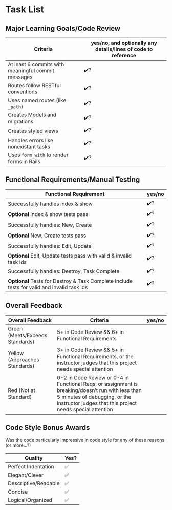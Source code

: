 # Task List


<!-- Instructors: The checkmarks are already there, so just delete them for any line items that aren't met. -->

## Major Learning Goals/Code Review

<!-- Instructors: Feel free to practice creating specific feedback by referencing a line of code if you'd like. For example, you may say something like "nice custom method in `calculator.rb` line 42." This is optional. -->

<!-- Comprehension questions:

 

 -->

| Criteria                                           | yes/no, and optionally any details/lines of code to reference |
| -------------------------------------------------- | ------------------------------------------------------------- |
| At least 6 commits with meaningful commit messages | ✔️?                                                            |
| Routes follow RESTful conventions                  | ✔️?                                                            |
| Uses named routes (like `_path`)                   | ✔️?                                                            |
| Creates Models and migrations                      | ✔️?                                                            |
| Creates styled views                               | ✔️?                                                            |
| Handles errors like nonexistant tasks              | ✔️?                                                            |
| Uses `form_with` to render forms in Rails          | ✔️?                                                            |

## Functional Requirements/Manual Testing

| Functional Requirement                                                                      | yes/no |
| ------------------------------------------------------------------------------------------- | ------ |
| Successfully handles index & show                                                           | ✔️?     |
| **Optional** index & show tests pass                                                        | ✔️?     |
| Successfully handles: New, Create                                                           | ✔️?     |
| **Optional** New, Create tests pass                                                         | ✔️?     |
| Successfully handles: Edit, Update                                                          | ✔️?     |
| **Optional** Edit, Update tests pass with valid & invalid task ids                          | ✔️?     |
| Successfully handles: Destroy, Task Complete                                                | ✔️?     |
| **Optional** Tests for Destroy & Task Complete include tests for valid and invalid task ids | ✔️?     |

## Overall Feedback

| Overall Feedback                | Criteria                                                                                                                                                                                      | yes/no |
| ------------------------------- | --------------------------------------------------------------------------------------------------------------------------------------------------------------------------------------------- | ------ |
| Green (Meets/Exceeds Standards) | 5+ in Code Review && 6+ in Functional Requirements                                                                                                                                            |
| Yellow (Approaches Standards)   | 3+ in Code Review && 5+ in Functional Requirements, or the instructor judges that this project needs special attention                                                                        |
| Red (Not at Standard)           | 0-2 in Code Review or 0-4 in Functional Reqs, or assignment is breaking/doesn’t run with less than 5 minutes of debugging, or the instructor judges that this project needs special attention |

<!-- ### Additional Feedback -->

<!-- Instructors, feel free to ignore this section if there's nothing else to add. -->

## Code Style Bonus Awards

<!-- Instructors: Please strike a balance between liberal/stingy with these. These are simply built-in pieces of positive feedback; use this to encourage and push students towards a cleaner code style! -->

Was the code particularly impressive in code style for any of these reasons (or more...?)

| Quality              | Yes? |
| -------------------- | ---- |
| Perfect Indentation  | ✅    |
| Elegant/Clever       | ✅    |
| Descriptive/Readable | ✅    |
| Concise              | ✅    |
| Logical/Organized    | ✅    |

